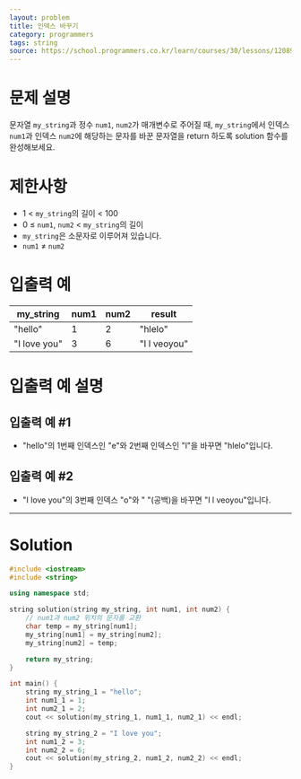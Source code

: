 ```yaml
---
layout: problem
title: 인덱스 바꾸기
category: programmers
tags: string
source: https://school.programmers.co.kr/learn/courses/30/lessons/120895
---
```


# 문제 설명

문자열 `my_string`과 정수 `num1`, `num2`가 매개변수로 주어질 때, `my_string`에서 인덱스 `num1`과 인덱스 `num2`에 해당하는 문자를 바꾼 문자열을 return 하도록 solution 함수를 완성해보세요.

# 제한사항

- 1 < `my_string`의 길이 < 100
- 0 ≤ `num1`, `num2` < `my_string`의 길이
- `my_string`은 소문자로 이루어져 있습니다.
- `num1` ≠ `num2`

# 입출력 예

| my_string | num1 | num2 | result |
| --- | --- | --- | --- |
| "hello" | 1 | 2 | "hlelo" |
| "I love you" | 3 | 6 | "I l veoyou" |

# 입출력 예 설명

## 입출력 예 #1

- "hello"의 1번째 인덱스인 "e"와 2번째 인덱스인 "l"을 바꾸면 "hlelo"입니다.

## 입출력 예 #2

- "I love you"의 3번째 인덱스 "o"와 " "(공백)을 바꾸면 "I l veoyou"입니다.

---

# Solution

```cpp
#include <iostream>
#include <string>

using namespace std;

string solution(string my_string, int num1, int num2) {
    // num1과 num2 위치의 문자를 교환
    char temp = my_string[num1];
    my_string[num1] = my_string[num2];
    my_string[num2] = temp;

    return my_string;
}

int main() {
    string my_string_1 = "hello";
    int num1_1 = 1;
    int num2_1 = 2;
    cout << solution(my_string_1, num1_1, num2_1) << endl;

    string my_string_2 = "I love you";
    int num1_2 = 3;
    int num2_2 = 6;
    cout << solution(my_string_2, num1_2, num2_2) << endl;
}
```

